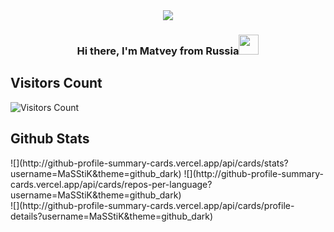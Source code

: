 <div align=center>
  <img src="https://readme-typing-svg.herokuapp.com/?center=true&vCenter=true&color=016EEA&width=800&lines=Welcome+to+my+profile;Hope+you+enjoy+:)" />
</div>

<h3 align="center">Hi there, I'm Matvey from Russia<img src="https://github.com/blackcater/blackcater/raw/main/images/Hi.gif" height="32"/></h3>
          
## Visitors Count
![Visitors Count](https://profile-counter.glitch.me/MaSStiK/count.svg)

## Github Stats
<!-- https://github-profile-summary-cards.vercel.app/demo.html -->
<div style="display: flex; justify-content: space-between;">
  ![](http://github-profile-summary-cards.vercel.app/api/cards/stats?username=MaSStiK&theme=github_dark)
  ![](http://github-profile-summary-cards.vercel.app/api/cards/repos-per-language?username=MaSStiK&theme=github_dark)
</div>
![](http://github-profile-summary-cards.vercel.app/api/cards/profile-details?username=MaSStiK&theme=github_dark)
